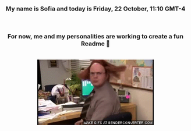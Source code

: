 


<div align="center">
<h3 >My name is Sofia and today is Friday, 22 October, 11:10 GMT-4</h3><br>
<h3 >For now, me and my personalities are working to create a fun Readme 👋
</h3><br>
<img src='img/dwight.gif' alt='working...'/>
</div>
